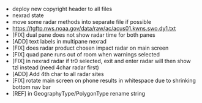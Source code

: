 * deploy new copyright header to all files
* nexrad state
* move some radar methods into separate file if possible
* https://tgftp.nws.noaa.gov/data/raw/ac/acus01.kwns.swo.dy1.txt
* [FIX] dual pane does not show radar time for both panes
* [ADD] text labels in multipane nexrad
* [FIX] does radar product chosen impact radar on main screen
* [FIX] quad pane runs out of room when warnings selected
* [FIX] in nexrad radar if tr0 selected, exit and enter radar will then show tzl instead (need 4char radar first)
* [ADD] Add 4th char to all radar sites
* [FIX] rotate main screen on phone results in whitespace due to shrinking bottom nav bar
* [REF] in GeographyType/PolygonType rename string

